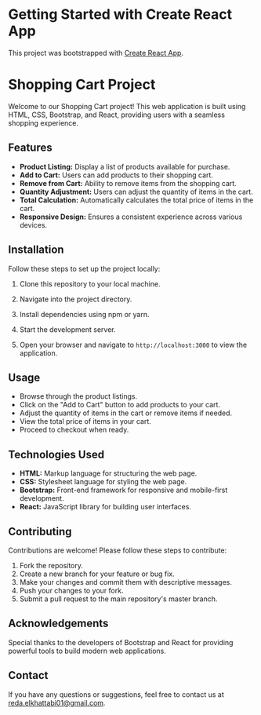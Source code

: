 # Getting Started with Create React App

This project was bootstrapped with [Create React App](https://github.com/facebook/create-react-app).

# Shopping Cart Project

Welcome to our Shopping Cart project! This web application is built using HTML, CSS, Bootstrap, and React, providing users with a seamless shopping experience.

## Features

- **Product Listing:** Display a list of products available for purchase.
- **Add to Cart:** Users can add products to their shopping cart.
- **Remove from Cart:** Ability to remove items from the shopping cart.
- **Quantity Adjustment:** Users can adjust the quantity of items in the cart.
- **Total Calculation:** Automatically calculates the total price of items in the cart.
- **Responsive Design:** Ensures a consistent experience across various devices.

## Installation

Follow these steps to set up the project locally:

1. Clone this repository to your local machine.

2. Navigate into the project directory.

3. Install dependencies using npm or yarn.

4. Start the development server.

5. Open your browser and navigate to `http://localhost:3000` to view the application.

## Usage

- Browse through the product listings.
- Click on the "Add to Cart" button to add products to your cart.
- Adjust the quantity of items in the cart or remove items if needed.
- View the total price of items in your cart.
- Proceed to checkout when ready.

## Technologies Used

- **HTML:** Markup language for structuring the web page.
- **CSS:** Stylesheet language for styling the web page.
- **Bootstrap:** Front-end framework for responsive and mobile-first development.
- **React:** JavaScript library for building user interfaces.

## Contributing

Contributions are welcome! Please follow these steps to contribute:

1. Fork the repository.
2. Create a new branch for your feature or bug fix.
3. Make your changes and commit them with descriptive messages.
4. Push your changes to your fork.
5. Submit a pull request to the main repository's master branch.


## Acknowledgements

Special thanks to the developers of Bootstrap and React for providing powerful tools to build modern web applications.

## Contact

If you have any questions or suggestions, feel free to contact us at reda.elkhattabi01@gmail.com.

